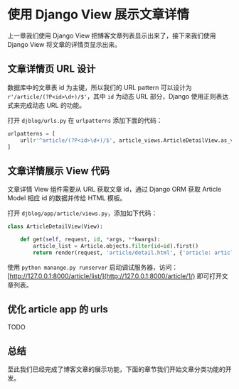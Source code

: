 # 使用 Django View 展示文章详情

上一章我们使用 Django View 把博客文章列表显示出来了，接下来我们使用 Django View 将文章的详情页显示出来。

## 文章详情页 URL 设计
数据库中的文章表 id 为主键，所以我们的 URL pattern 可以设计为 `r'/article/(?P<id>\d+)/$'`，其中 `id` 为动态 URL 部分，Django 使用正则表达式来完成动态 URL 的功能。

打开 `djblog/urls.py` 在 `urlpatterns` 添加下面的代码：
``` python
urlpatterns = [
    url(r'^article/(?P<id>\d+)/$', article_views.ArticleDetailView.as_view()),
]
```

## 文章详情展示 View 代码
文章详情 View 组件需要从 URL 获取文章 id，通过 Django ORM 获取 Article Model 相应 id 的数据并传给 HTML 模板。

打开 `djblog/app/article/views.py`，添加如下代码：
``` python
class ArticleDetailView(View):

    def get(self, request, id, *args, **kwargs):
        article_list = Article.objects.filter(id=id).first()
        return render(request, 'article/detail.html', {'article: article})
```


使用 `python manange.py runserver` 启动调试服务器，访问：[http://127.0.0.1:8000/article/list/](http://127.0.0.1:8000/article/1/) 即可打开文章列表。

## 优化 article app 的 urls
TODO

## 总结
至此我们已经完成了博客文章的展示功能，下面的章节我们开始文章分类功能的开发。
